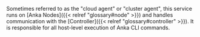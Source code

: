 Sometimes referred to as the "cloud agent" or "cluster agent", this service runs on [Anka Nodes]({{< relref "glossary#node" >}}) and handles communication with the [Controller]({{< relref "glossary#controller" >}}). It is responsible for all host-level execution of Anka CLI commands.